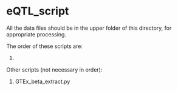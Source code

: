 # eQTL_script

All the data files should be in the upper folder of this directory, for appropriate processing.

The order of these scripts are:

1. 






Other scripts (not necessary in order):

1. GTEx\_beta\_extract.py
